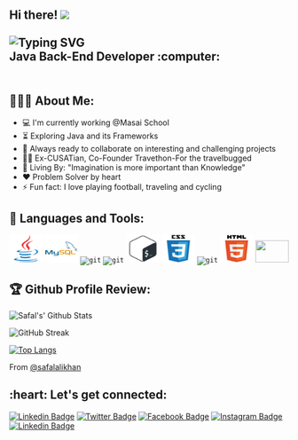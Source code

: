 <h2 align="left">
 <abc>
  <br>Hi there! <img src="https://user-images.githubusercontent.com/42378118/110234147-e3259600-7f4e-11eb-95be-0c4047144dea.gif" width="30"><br>
  <br>
<img src="https://readme-typing-svg.demolab.com?font=Fira+Code&size=25&pause=1000&color=F7ED1B&width=435&lines=I'm+Safal+Ali+Khan" alt="Typing SVG" />
 <br>Java Back-End Developer :computer:<br>
    <img >
 </abc>
</h2> 


<h2 align="left">👨🏻‍💻 About Me:</h2>

- :computer: I'm currently working @Masai School
- :hourglass_flowing_sand:  Exploring Java and its Frameworks
- :rocket: Always ready to collaborate on interesting and challenging projects
- :man_technologist: Ex-CUSATian, Co-Founder Travethon-For the travelbugged
- :dart: Living By: "Imagination is more important than Knowledge"
- :heart: Problem Solver by heart  
- :zap: Fun fact: I love playing football, traveling and cycling <br>


<h2>🧮 Languages and Tools:</h2>

<code><img src="https://raw.githubusercontent.com/devicons/devicon/master/icons/java/java-original.svg" alt="bash" width="60" height="50"/></code>
<code><img src="https://raw.githubusercontent.com/devicons/devicon/master/icons/mysql/mysql-original-wordmark.svg" alt="css3" width="60" height="50"/></code>
<code><img src="https://encrypted-tbn0.gstatic.com/images?q=tbn:ANd9GcQgeBBf2wDMIxx5mkTXcEEfZUkjlEYMXY5MVZyy-yg&s" alt="git" width="60" height="50"/></code>
<code><img src="https://uxwing.com/wp-content/themes/uxwing/download/brands-and-social-media/postman-icon.png" alt="git" width="60" height="50"/></code>
<code><img src="https://raw.githubusercontent.com/devicons/devicon/master/icons/bash/bash-original.svg" alt="bash" width="60" height="50"/></code>
<code><img src="https://raw.githubusercontent.com/devicons/devicon/master/icons/css3/css3-original-wordmark.svg" alt="css3" width="60" height="50"/></code>
<code><img src="https://www.vectorlogo.zone/logos/git-scm/git-scm-icon.svg" alt="git" width="60" height="50"/></code>
<code><img src="https://raw.githubusercontent.com/devicons/devicon/master/icons/html5/html5-original-wordmark.svg" alt="html5" width="60" height="50"/></code>
<code><img height="40" src="https://raw.githubusercontent.com/shinokada/shinokada/master/assets/javascript.png" width="60" height="50"/></code>


<h2>🏆 Github Profile Review:</h2>

![Safal's' Github Stats](https://github-readme-stats.vercel.app/api?username=safalalikhan&hide=contribs,prs&show_icons=true&bg_color=0d1116&title_color=F7ED1B&text_color=a4aacb&icon_color=F7ED1B)

![GitHub Streak](https://github-readme-streak-stats.herokuapp.com/?user=safalalikhan&theme=dark&count_private=true&bg_color=0d1116&title_color=F7ED1B&text_color=a4aacb&icon_color=F7ED1B)

[![Top Langs](https://github-readme-stats.vercel.app/api/top-langs/?username=safalalikhan&layout=compact&count_private=true&bg_color=0d1116&title_color=F7ED1B&text_color=a4aacb&icon_color=F7ED1B)](https://github.com/safalalikhan/github-readme-stats)


From [@safalalikhan](https://github.com/safalalikhan)
 
 
 <h2 align="left">:heart: Let's get connected:</h2>

[![Linkedin Badge](https://img.shields.io/badge/-safalalikhan-blue?style=flat-square&logo=Linkedin&logoColor=white&link=https://www.linkedin.com/in/safalalikhan/)](https://www.linkedin.com/in/safalalikhan) [![Twitter Badge](https://img.shields.io/badge/-@zafalalikhan-1ca0f1?style=flat-square&labelColor=1ca0f1&logo=twitter&logoColor=white&link=https://twitter.com/zafalalikhan)](https://twitter.com/zafalalikhan) [![Facebook Badge](https://img.shields.io/badge/-@safalalikhan-3b5998?style=flat-square&labelColor=3b5998&logo=facebook&logoColor=white&link=https://www.facebook.com/safalalikhan)](https://www.facebook.com/safalalikhan) [![Instagram Badge](https://img.shields.io/badge/-@zafalalikhan-D7008A?style=flat-square&labelColor=D7008A&logo=Instagram&logoColor=white&link=https://www.instagram.com/zafalalikhan/)](https://www.instagram.com/zafalalikhan/)
[![Linkedin Badge](https://img.shields.io/badge/-safalalikhan-blueviolet?style=flat-square&logo=appveyor&logoColor=white&link=https://safalalikhan.com/)](https://safalalikhan.com/)
